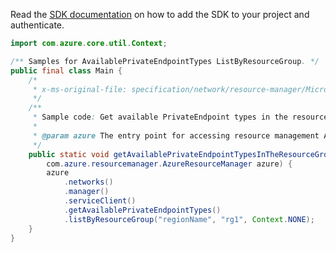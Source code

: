 Read the [SDK documentation](https://github.com/Azure/azure-sdk-for-java/blob/azure-resourcemanager_2.15.0/sdk/resourcemanager/azure-resourcemanager/README.md) on how to add the SDK to your project and authenticate.

```java
import com.azure.core.util.Context;

/** Samples for AvailablePrivateEndpointTypes ListByResourceGroup. */
public final class Main {
    /*
     * x-ms-original-file: specification/network/resource-manager/Microsoft.Network/stable/2021-05-01/examples/AvailablePrivateEndpointTypesResourceGroupGet.json
     */
    /**
     * Sample code: Get available PrivateEndpoint types in the resource group.
     *
     * @param azure The entry point for accessing resource management APIs in Azure.
     */
    public static void getAvailablePrivateEndpointTypesInTheResourceGroup(
        com.azure.resourcemanager.AzureResourceManager azure) {
        azure
            .networks()
            .manager()
            .serviceClient()
            .getAvailablePrivateEndpointTypes()
            .listByResourceGroup("regionName", "rg1", Context.NONE);
    }
}
```
